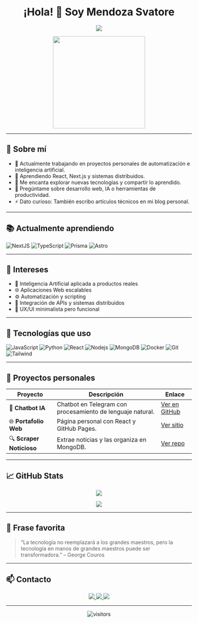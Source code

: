 <h1 align="center">¡Hola! 👋 Soy Mendoza Svatore</h1>

<p align="center">
  <img src="https://readme-typing-svg.herokuapp.com/?lines=Desarrollador+Fullstack;Amante+de+la+IA+y+la+Automatización;Siempre+aprendiendo+cosas+nuevas&center=true&width=500&height=45&font=Fira+Code&pause=1000&color=36BCF7" />
</p>

<p align="center">
  <img src="https://media.giphy.com/media/qgQUggAC3Pfv687qPC/giphy.gif" width="250" />
</p>

---

## 🚀 Sobre mí

- 🔭 Actualmente trabajando en proyectos personales de automatización e inteligencia artificial.
- 🌱 Aprendiendo React, Next.js y sistemas distribuidos.
- 🧠 Me encanta explorar nuevas tecnologías y compartir lo aprendido.
- 💬 Pregúntame sobre desarrollo web, IA o herramientas de productividad.
- ⚡ Dato curioso: También escribo artículos técnicos en mi blog personal.

---

## 📚 Actualmente aprendiendo

![NextJS](https://img.shields.io/badge/Next.js-black?style=flat-square&logo=next.js)
![TypeScript](https://img.shields.io/badge/TypeScript-007ACC?style=flat-square&logo=typescript&logoColor=white)
![Prisma](https://img.shields.io/badge/Prisma-2D3748?style=flat-square&logo=prisma&logoColor=white)
![Astro](https://img.shields.io/badge/Astro-000?style=flat-square&logo=astro&logoColor=white)

---

## 📌 Intereses

- 🤖 Inteligencia Artificial aplicada a productos reales
- 🌐 Aplicaciones Web escalables
- ⚙️ Automatización y scripting
- 🧩 Integración de APIs y sistemas distribuidos
- 🎨 UX/UI minimalista pero funcional

---

## 🧠 Tecnologías que uso

![JavaScript](https://img.shields.io/badge/-JavaScript-black?style=flat-square&logo=javascript)
![Python](https://img.shields.io/badge/-Python-black?style=flat-square&logo=python)
![React](https://img.shields.io/badge/-React-black?style=flat-square&logo=react)
![Nodejs](https://img.shields.io/badge/-Node.js-black?style=flat-square&logo=node.js)
![MongoDB](https://img.shields.io/badge/-MongoDB-black?style=flat-square&logo=mongodb)
![Docker](https://img.shields.io/badge/-Docker-black?style=flat-square&logo=docker)
![Git](https://img.shields.io/badge/-Git-black?style=flat-square&logo=git)
![Tailwind](https://img.shields.io/badge/-TailwindCSS-black?style=flat-square&logo=tailwind-css)

---

## 💼 Proyectos personales

| Proyecto | Descripción | Enlace |
|---------|-------------|--------|
| 🤖 **Chatbot IA** | Chatbot en Telegram con procesamiento de lenguaje natural. | [Ver en GitHub](https://github.com/MendozaSvatore79/chatbot-ia) |
| 🌐 **Portafolio Web** | Página personal con React y GitHub Pages. | [Ver sitio](https://mendozasvatore79.github.io) |
| 🔍 **Scraper Noticioso** | Extrae noticias y las organiza en MongoDB. | [Ver repo](https://github.com/MendozaSvatore79/news-scraper) |

---

## 📈 GitHub Stats

<p align="center">
  <img src="https://github-readme-stats.vercel.app/api?username=MendozaSvatore79&show_icons=true&theme=radical&hide_title=true&hide_border=true&hide_rank=false&card_width=380&include_all_commits=true&count_private=true" />
</p>

<p align="center">
  <img src="https://github-readme-streak-stats.herokuapp.com/?user=MendozaSvatore79&theme=radical&hide_border=true" />
</p>

---

## 🧾 Frase favorita

> “La tecnología no reemplazará a los grandes maestros, pero la tecnología en manos de grandes maestros puede ser transformadora.” – George Couros

---

## 📫 Contacto

<p align="center">
  <a href="https://linkedin.com/in/tuusuario">
    <img src="https://img.shields.io/badge/LinkedIn-blue?style=flat-square&logo=linkedin" />
  </a>
  <a href="mailto:tu@email.com">
    <img src="https://img.shields.io/badge/Gmail-red?style=flat-square&logo=gmail&logoColor=white" />
  </a>
  <a href="https://mendozasvatore79.github.io">
    <img src="https://img.shields.io/badge/Portafolio-222?style=flat-square&logo=github" />
  </a>
</p>

---

<p align="center">
  <img src="https://komarev.com/ghpvc/?username=MendozaSvatore79&style=flat-square&color=green" alt="visitors"/>
</p>

